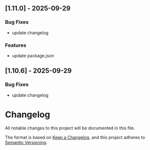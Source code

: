 ## [1.11.0] - 2025-09-29

### Bug Fixes
- update changelog

### Features
- update package.json

## [1.10.6] - 2025-09-29

### Bug Fixes
- update changelog

# Changelog

All notable changes to this project will be documented in this file.

The format is based on [Keep a Changelog](https://keepachangelog.com/en/1.1.0/),
and this project adheres to [Semantic Versioning](https://semver.org/spec/v2.0.0.html).
